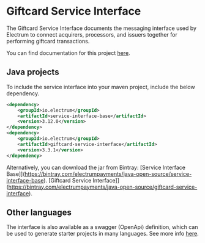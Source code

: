 # Giftcard Service Interface

The Giftcard Service Interface documents the messaging interface used by Electrum to connect acquirers, processors, and issuers together for performing giftcard transactions.

You can find documentation for this project [here](https://electrumpayments.github.io/giftcard-service-interface-docs/).

## Java projects

To include the service interface into your maven project, include the below dependency.

```xml
<dependency>
    <groupId>io.electrum</groupId>
    <artifactId>service-interface-base</artifactId>
    <version>3.12.0</version>
</dependency>
<dependency>
    <groupId>io.electrum</groupId>
    <artifactId>giftcard-service-interface</artifactId>
    <version>3.3.1</version>
</dependency>
```

Alternatively, you can download the jar from Bintray:
[Service Interface Base]](https://bintray.com/electrumpayments/java-open-source/service-interface-base).
[Giftcard Service Interface]](https://bintray.com/electrumpayments/java-open-source/giftcard-service-interface).

## Other languages

The interface is also available as a swagger (OpenApi) definition, which can be used to generate starter projects in many languages. See more info [here](https://electrumpayments.github.io/giftcard-service-interface-docs/specification/swagger).
